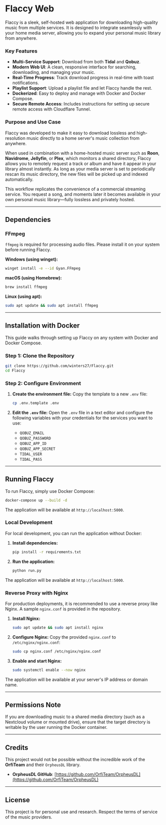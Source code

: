 # Flaccy Web

Flaccy is a sleek, self-hosted web application for downloading high-quality music from multiple services. It is designed to integrate seamlessly with your home media server, allowing you to expand your personal music library from anywhere.

### Key Features

- **Multi-Service Support**: Download from both **Tidal** and **Qobuz**.
- **Modern Web UI**: A clean, responsive interface for searching, downloading, and managing your music.
- **Real-Time Progress**: Track download progress in real-time with toast notifications.
- **Playlist Support**: Upload a playlist file and let Flaccy handle the rest.
- **Dockerized**: Easy to deploy and manage with Docker and Docker Compose.
- **Secure Remote Access**: Includes instructions for setting up secure remote access with Cloudflare Tunnel.

### Purpose and Use Case

Flaccy was developed to make it easy to download lossless and high-resolution music directly to a home server's music collection from anywhere.

When used in combination with a home-hosted music server such as **Roon**, **Navidrome**, **Jellyfin**, or **Plex**, which monitors a shared directory, Flaccy allows you to remotely request a track or album and have it appear in your library almost instantly. As long as your media server is set to periodically rescan its music directory, the new files will be picked up and indexed automatically.

This workflow replicates the convenience of a commercial streaming service. You request a song, and moments later it becomes available in your own personal music library—fully lossless and privately hosted.

---

## Dependencies

### FFmpeg

`ffmpeg` is required for processing audio files. Please install it on your system before running Flaccy.

**Windows (using winget):**
```bash
winget install -e --id Gyan.FFmpeg
```

**macOS (using Homebrew):**
```bash
brew install ffmpeg
```

**Linux (using apt):**
```bash
sudo apt update && sudo apt install ffmpeg
```

---

## Installation with Docker

This guide walks through setting up Flaccy on any system with Docker and Docker Compose.

### Step 1: Clone the Repository

```bash
git clone https://github.com/winters27/Flaccy.git
cd Flaccy
```

### Step 2: Configure Environment

1.  **Create the environment file:**
    Copy the template to a new `.env` file:
    ```bash
    cp .env.template .env
    ```

2.  **Edit the `.env` file:**
    Open the `.env` file in a text editor and configure the following variables with your credentials for the services you want to use:
    - `QOBUZ_EMAIL`
    - `QOBUZ_PASSWORD`
    - `QOBUZ_APP_ID`
    - `QOBUZ_APP_SECRET`
    - `TIDAL_USER`
    - `TIDAL_PASS`

---

## Running Flaccy

To run Flaccy, simply use Docker Compose:

```bash
docker-compose up --build -d
```

The application will be available at `http://localhost:5000`.

### Local Development

For local development, you can run the application without Docker:

1.  **Install dependencies:**
    ```bash
    pip install -r requirements.txt
    ```

2.  **Run the application:**
    ```bash
    python run.py
    ```

The application will be available at `http://localhost:5000`.

### Reverse Proxy with Nginx

For production deployments, it is recommended to use a reverse proxy like Nginx. A sample `nginx.conf` is provided in the repository.

1.  **Install Nginx:**
    ```bash
    sudo apt update && sudo apt install nginx
    ```

2.  **Configure Nginx:**
    Copy the provided `nginx.conf` to `/etc/nginx/nginx.conf`:
    ```bash
    sudo cp nginx.conf /etc/nginx/nginx.conf
    ```

3.  **Enable and start Nginx:**
    ```bash
    sudo systemctl enable --now nginx
    ```

The application will be available at your server's IP address or domain name.

---

## Permissions Note

If you are downloading music to a shared media directory (such as a Nextcloud volume or mounted drive), ensure that the target directory is writable by the user running the Docker container.

---

## Credits

This project would not be possible without the incredible work of the **OrfiTeam** and their `OrpheusDL` library.

-   **OrpheusDL GitHub**: [https://github.com/OrfiTeam/OrpheusDL](https://github.com/OrfiTeam/OrpheusDL)

---

## License

This project is for personal use and research. Respect the terms of service of the music providers.
